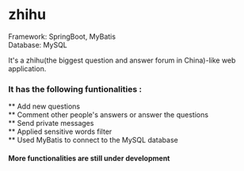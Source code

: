 # zhihu
Framework: SpringBoot, MyBatis<br>
Database: MySQL

It's a zhihu(the biggest question and answer forum in China)-like web application.<br>
### It has the following funtionalities :<br>
** Add new questions<br>
** Comment other people's answers or answer the questions<br>
** Send private messages<br>
** Applied sensitive words filter<br>
** Used MyBatis to connect to the MySQL database<br>

#### More functionalities are still under development
